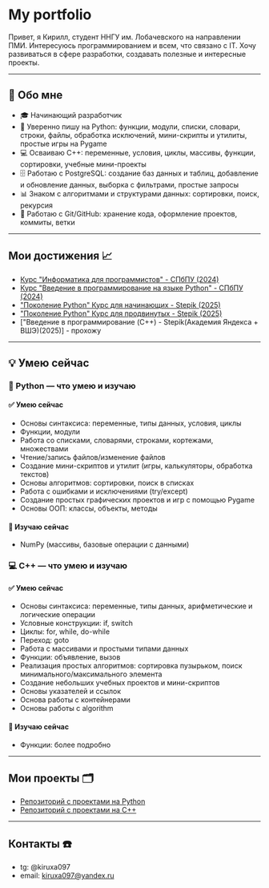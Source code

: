 # My portfolio

Привет, я Кирилл, студент ННГУ им. Лобачевского на направлении ПМИ. Интересуюсь программированием и всем, что связано с IT. Хочу развиваться в сфере разработки, создавать полезные и интересные проекты.

---

## 👤 Обо мне

- 🎓 Начинающий разработчик  
- 🐍 Уверенно пишу на Python: функции, модули, списки, словари, строки, файлы, обработка исключений, мини-скрипты и утилиты, простые игры на Pygame  
- 💻 Осваиваю C++: переменные, условия, циклы, массивы, функции, сортировки, учебные мини-проекты
- 🗄️ Работаю с PostgreSQL: создание баз данных и таблиц, добавление и обновление данных, выборка с фильтрами, простые запросы 
- 📊 Знаком с алгоритмами и структурами данных: сортировки, поиск, рекурсия  
- 🔧 Работаю с Git/GitHub: хранение кода, оформление проектов, коммиты, ветки   

---

## Мои достижения 📈

- [Курс "Информатика для программистов" - СПбПУ (2024)](https://disk.yandex.ru/i/fceiQTf7fPwR2Q)
- [Курс "Введение в программирование на языке Python" - СПбПУ (2024)](https://disk.yandex.ru/i/HnHBQIqde7BIHQ)
- ["Поколение Python" Курс для начинающих - Stepik (2025)](https://disk.yandex.ru/i/588xrCpxQO3y2A)
- ["Поколение Python" Курс для продвинутых - Stepik (2025)](https://disk.yandex.ru/i/YLyGxXxQU5pu2A)
- ["Введение в программирование (C++) - Stepik(Академия Яндекса + ВШЭ)(2025)] - прохожу

---

## 💡 Умею сейчас

### 🐍 Python — что умею и изучаю

#### ✅ Умею сейчас
- Основы синтаксиса: переменные, типы данных, условия, циклы  
- Функции, модули 
- Работа со списками, словарями, строками, кортежами, множествами  
- Чтение/запись файлов/изменение файлов
- Создание мини-скриптов и утилит (игры, калькуляторы, обработка текстов)  
- Основы алгоритмов: сортировки, поиск в списках  
- Работа с ошибками и исключениями (try/except)
- Создание простых графических проектов и игр с помощью Pygame
- Основы ООП: классы, объекты, методы  

#### 🔹 Изучаю сейчас
- NumPy (массивы, базовые операции с данными)  

### 💻 C++ — что умею и изучаю

#### ✅ Умею сейчас
- Основы синтаксиса: переменные, типы данных, арифметические и логические операции  
- Условные конструкции: if, switch 
- Циклы: for, while, do-while
- Переход: goto
- Работа с массивами и простыми типами данных  
- Функции: объявление, вызов
- Реализация простых алгоритмов: сортировка пузырьком, поиск минимального/максимального элемента  
- Создание небольших учебных проектов и мини-скриптов
- Основы указателей и ссылок
- Основа работы с контейнерами
- Основы работы с algorithm 

#### 🔹 Изучаю сейчас
- Функции: более подробно

---

## Мои проекты 🗂

- [Репозиторий с проектами на Python](https://github.com/kiruxa097/python-projects)
- [Репозиторий с проектами на C++](https://github.com/kiruxa097/cpp-projects)

---

## Контакты ☎️

- tg: @kiruxa097 
- email: kiruxa097@yandex.ru
